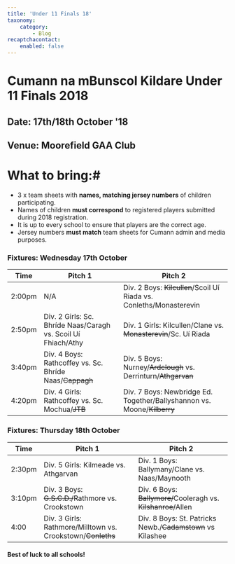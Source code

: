 ```yaml
---
title: 'Under 11 Finals 18'
taxonomy:
    category:
        - Blog
recaptchacontact:
    enabled: false
---
```


# Cumann na mBunscol Kildare Under 11 Finals 2018 #

## Date: 17th/18th October '18

## Venue: Moorefield GAA Club

# What to bring:#
* 3 x team sheets with **names, matching jersey numbers** of children participating.
* Names of children **must correspond** to registered players submitted during 2018 registration.
* It is up to every school to ensure that players are the correct age. 
* Jersey numbers **must match** team sheets for Cumann admin and media purposes.

### Fixtures: Wednesday 17th October
Time | Pitch 1 | Pitch 2 
--- | --- | ---
2:00pm | N/A | Div. 2 Boys: ~~Kilcullen~~/Scoil Uí Riada vs. Conleths/Monasterevin 
2:50pm | Div. 2 Girls: Sc. Bhríde Naas/Caragh vs. Scoil Uí Fhiach/Athy | Div. 1 Girls: Kilcullen/Clane vs. ~~Monasterevin~~/Sc. Uí Riada |
3:40pm | Div. 4 Boys: Rathcoffey vs. Sc. Bhríde Naas/~~Cappagh~~ | Div. 5 Boys: Nurney/~~Ardclough~~ vs. Derrinturn/~~Athgarvan~~ |
4:20pm | Div. 4 Girls: Rathcoffey vs. Sc. Mochua/~~JTB~~ | Div. 7 Boys: Newbridge Ed. Together/Ballyshannon vs. Moone/~~Kilberry~~

### Fixtures: Thursday 18th October
Time | Pitch 1 | Pitch 2 |
--- | --- | --- |
2:30pm | Div. 5 Girls: Kilmeade vs. Athgarvan | Div. 1 Boys: Ballymany/Clane vs. Naas/Maynooth |
3:10pm | Div. 3 Boys: ~~G.S.C.D./~~Rathmore vs. Crookstown | Div. 6 Boys: ~~Ballymore/~~Cooleragh vs. ~~Kilshanroe/~~Allen |
4:00 | Div. 3 Girls: Rathmore/Milltown vs. Crookstown/~~Conleths~~ | Div. 8 Boys: St. Patricks Newb./~~Cadamstown~~ vs Kilashee |



#### Best of luck to all schools!